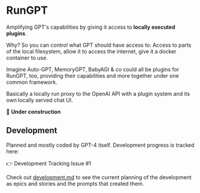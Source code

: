 # RunGPT

Amplifying GPT's capabilities by giving it access to **locally executed plugins**.

Why? So you can control what GPT should have access to: Access to parts of the local filesystem, allow it to access the internet, give it a docker container to use.

Imagine Auto-GPT, MemoryGPT, BabyAGI & co could all be plugins for RunGPT, too, providing their capabilities and more together under one common framework.

Basically a locally run proxy to the OpenAI API with a plugin system and its own locally served chat UI.

🚧 **Under construction**

## Development

Planned and mostly coded by GPT-4 itself. Development progress is tracked here:

👉 Development Tracking Issue #1

Check out [development.md](./development.md) to see the current planning of the development as epics and stories and the prompts that created them.
